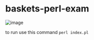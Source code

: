 # baskets-perl-exam
 
![image](https://github.com/fr3em1nd/baskets-perl-exam/assets/2801155/21262b0b-65d0-4683-94ba-d25eb55746d5)


to run use this command `perl index.pl`
